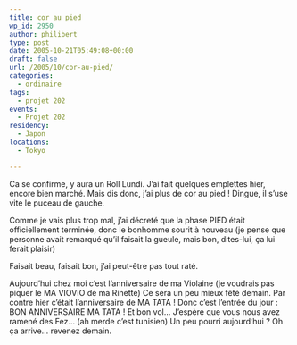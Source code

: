 ```yaml
---
title: cor au pied
wp_id: 2950
author: philibert
type: post
date: 2005-10-21T05:49:08+00:00
draft: false
url: /2005/10/cor-au-pied/
categories:
  - ordinaire
tags:
  - projet 202
events:
  - Projet 202
residency:
  - Japon
locations:
  - Tokyo

---
```

Ca se confirme, y aura un Roll Lundi. J&rsquo;ai fait quelques emplettes hier, encore bien marché. Mais dis donc, j&rsquo;ai plus de cor au pied ! Dingue, il s&rsquo;use vite le puceau de gauche.
  
Comme je vais plus trop mal, j&rsquo;ai décreté que la phase PIED était officiellement terminée, donc le bonhomme sourit à nouveau (je pense que personne avait remarqué qu&rsquo;il faisait la gueule, mais bon, dites-lui, ça lui ferait plaisir)

Faisait beau, faisait bon, j&rsquo;ai peut-être pas tout raté.

Aujourd&rsquo;hui chez moi c&rsquo;est l&rsquo;anniversaire de ma Violaine (je voudrais pas piquer le MA VIOVIO de ma Rinette) Ce sera un peu mieux fêté demain. Par contre hier c&rsquo;était l&rsquo;anniversaire de MA TATA ! Donc c&rsquo;est l&rsquo;entrée du jour : BON ANNIVERSAIRE MA TATA ! Et bon vol&#8230; J&rsquo;espère que vous nous avez ramené des Fez&#8230; (ah merde c&rsquo;est tunisien) Un peu pourri aujourd&rsquo;hui ? Oh ça arrive&#8230; revenez demain.